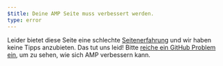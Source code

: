 ```yaml
---
$title: Deine AMP Seite muss verbessert werden.
type: error
---
```


Leider bietet diese Seite eine schlechte [Seitenerfahrung](https://developers.google.com/search/docs/guides/page-experience?hl=de) und wir haben keine Tipps anzubieten. Das tut uns leid! Bitte [reiche ein GitHub Problem ein](https://github.com/ampproject/amphtml/issues/new?assignees=&labels=Type%3A+Page+experience&template=page-experience.md&title=Page+experience+issue), um zu sehen, wie sich AMP verbessern kann.
